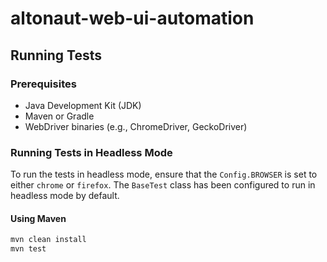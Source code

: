 # altonaut-web-ui-automation

## Running Tests

### Prerequisites
- Java Development Kit (JDK)
- Maven or Gradle
- WebDriver binaries (e.g., ChromeDriver, GeckoDriver)

### Running Tests in Headless Mode

To run the tests in headless mode, ensure that the `Config.BROWSER` is set to either `chrome` or `firefox`. The `BaseTest` class has been configured to run in headless mode by default.

#### Using Maven
```sh
mvn clean install
mvn test